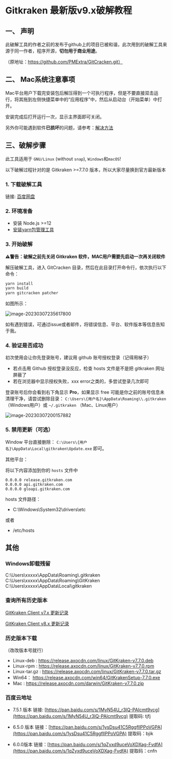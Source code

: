 # Gitkraken 最新版v9.x破解教程

## 一、 声明

此破解工具的作者之前的发布于github上的项目已被和谐，此次用到的破解工具来源于同一作者，程序开源，**切勿用于商业用途**。

（原地址：https://github.com/PMExtra/GitCracken.git）

## 二、 Mac系统注意事项

Mac平台用户下载完安装包后解压得到一个可执行程序，但是不要直接双击运行，将其拖到左侧快捷菜单中的“应用程序”中，然后从启动台（开始菜单）中打开。

安装完成后打开运行一次，显示主界面即可关闭。



另外你可能遇到软件**已损坏**的问题，请参考：[解决方法](https://zhuanlan.zhihu.com/p/114919138)

## 三、破解步骤

此工具适用于 `GNU/Linux` (without `snap`), `Windows`和`macOS`!

以下破解过程针对的是 Gitkraken >=7.7.0 版本，所以大家尽量换到官方最新版本

### 1. 下载破解工具

链接: [百度网盘](https://pan.baidu.com/s/1dFEWCdzVg1bibn3GSYjuTw?pwd=6666)

### 2. 环境准备

- 安装 Node.js >=12
- [安装yarn包管理工具](https://yarn.bootcss.com/docs/install/#mac-stable)

### 3. 开始破解

**⚠️警告：破解之前先关闭 Gitkraken 软件，MAC用户需要先启动一次再关闭软件**

解压破解工具，进入 GitCracken 目录，然后在此目录打开命令行，依次执行以下命令：

```bash
yarn install
yarn build
yarn gitcracken patcher
```

如图所示：

![image-20230307235617800](https://md-picture-1254350681.cos.ap-beijing.myqcloud.com/gitkraken9.png)

如有遇到错误，可通过issue或者邮件，将错误信息、平台、软件版本等信息告知于我。



### 4. 验证是否成功

初次使用会让你先登录账号，建议用 github 账号授权登录（记得用梯子）

- 若点击用 Github 授权登录没反应，检查 hosts 文件是不是把 gitkraken 网址屏蔽了
- 若在浏览器中显示授权失败，xxx error之类的，多尝试登录几次即可

登录账号后你会看到右下角显示 **Pro**，如果显示 free 可能是你之前的账号信息未清理干净，请尝试删除目录： `C:\Users\{用户名}\AppData\Roaming\\.gitkraken` （Windows用户）或  `~/.gitkraken` （Mac、Linux用户）

![image-20230307200157882](https://md-picture-1254350681.cos.ap-beijing.myqcloud.com/gitkraken911.png)

### 5. 禁用更新（可选）

Window 平台直接删除： `C:\Users\{用户名}\AppData\Local\gitkraken\Update.exe` 即可。

其他平台：

将以下内容添加到你的 `hosts` 文件中

```
0.0.0.0 release.gitkraken.com
0.0.0.0 api.gitkraken.com
0.0.0.0 gloapi.gitkraken.com
```

hosts 文件路径：

- C:\Windows\System32\drivers\etc

或者 
- /etc/hosts



## 其他

### Windows卸载残留

C:\Users\xxxxx\AppData\Roaming\\.gitkraken 
C:\Users\xxxxx\AppData\Roaming\GitKraken 
C:\Users\xxxxx\AppData\Local\gitkraken

### 查询所有历史版本

[GitKraken Client v7.x 更新记录](https://help.gitkraken.com/gitkraken-client/7x/)

[GitKraken Client v8.x 更新记录](https://help.gitkraken.com/gitkraken-client/8x/)

### 历史版本下载

（改改版本号就行）

- Linux-deb : https://release.axocdn.com/linux/GitKraken-v7.7.0.deb
- Linux-rpm : https://release.axocdn.com/linux/GitKraken-v7.7.0.rpm
- Linux-tar.gz : https://release.axocdn.com/linux/GitKraken-v7.7.0.tar.gz
- Win64： https://release.axocdn.com/win64/GitKrakenSetup-7.7.0.exe
- Mac : https://release.axocdn.com/darwin/GitKraken-v7.7.0.zip

### 百度云地址

- 7.5.1 版本
链接: [https://pan.baidu.com/s/1MyN54U_r3lQ-PAIcmt9vcg](https://pan.baidu.com/s/1MyN54U_r3lQ-PAIcmt9vcg) 
提取码: tjfj 

- 6.5.0 版本
链接：[https://pan.baidu.com/s/1ysDsu41C5RggfllPPoVGPA](https://pan.baidu.com/s/1ysDsu41C5RggfllPPoVGPA)
提取码：bjik

- 6.0.0版本
链接：[https://pan.baidu.com/s/1qZyxd9uceVoXDXag-FvdfA](https://pan.baidu.com/s/1qZyxd9uceVoXDXag-FvdfA)
提取码：cnfn
